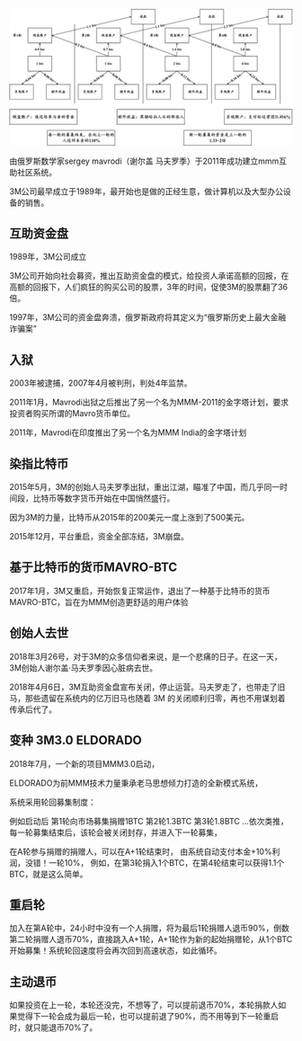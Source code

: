 ![mmm的原理](imgs/mmm的原理.png)

由俄罗斯数学家sergey mavrodi（谢尔盖 马夫罗季）于2011年成功建立mmm互助社区系统。

3M公司最早成立于1989年，最开始也是做的正经生意，做计算机以及大型办公设备的销售。


##  互助资金盘

1989年，3M公司成立

3M公司开始向社会募资，推出互助资金盘的模式，给投资人承诺高额的回报，在高额的回报下，人们疯狂的购买公司的股票，3年的时间，促使3M的股票翻了36倍。

1997年，3M公司的资金盘奔溃，俄罗斯政府将其定义为“俄罗斯历史上最大金融诈骗案”

## 入狱

2003年被逮捕，2007年4月被判刑，判处4年监禁。

2011年1月，Mavrodi出狱之后推出了另一个名为MMM-2011的金字塔计划，要求投资者购买所谓的Mavro货币单位。

2011年，Mavrodi在印度推出了另一个名为MMM India的金字塔计划

## 染指比特币

2015年5月，3M的创始人马夫罗季出狱，重出江湖，瞄准了中国，而几乎同一时间段，比特币等数字货币开始在中国悄然盛行。

因为3M的力量，比特币从2015年的200美元一度上涨到了500美元。

2015年12月，平台重启，资金全部冻结，3M崩盘。

## 基于比特币的货币MAVRO-BTC

2017年1月，3M又重启，开始恢复正常运作，退出了一种基于比特币的货币MAVRO-BTC，旨在为MMM创造更舒适的用户体验

## 创始人去世

2018年3月26号，对于3M的众多信仰者来说，是一个悲痛的日子。在这一天，3M创始人谢尔盖·马夫罗季因心脏病去世。

2018年4月6日，3M互助资金盘宣布关闭，停止运营。马夫罗走了，也带走了旧马，那些遗留在系统内的亿万旧马也随着 3M 的关闭顺利归零，再也不用谋划着传承后代了。

## 变种 3M3.0  ELDORADO

2018年7月，一个新的项目MMM3.0启动，


ELDORADO为前MMM技术力量秉承老马思想倾力打造的全新模式系统，

系统采用轮回募集制度：

例如启动后
第1轮向市场募集捐赠1BTC
第2轮1.3BTC
第3轮1.8BTC
...依次类推，每一轮募集结束后，该轮会被关闭封存，并进入下一轮募集，


在A轮参与捐赠的捐赠人，可以在A+1轮结束时，
由系统自动支付本金+10%利润，没错！一轮10%，
例如，在第3轮捐入1个BTC，在第4轮结束可以获得1.1个BTC，就是这么简单。

## 重启轮

加入在第A轮中，24小时中没有一个人捐赠，将为最后1轮捐赠人退币90%，倒数第二轮捐赠人退币70%，直接跳入A+1轮，A+1轮作为新的起始捐赠轮，从1个BTC开始募集！系统轮回速度将会再次回到高速状态，如此循环。

## 主动退币

如果投资在上一轮，本轮还没完，不想等了，可以提前退币70%，本轮捐款人如果觉得下一轮会成为最后一轮，也可以提前退了90%，而不用等到下一轮重启时，就只能退币70%了。